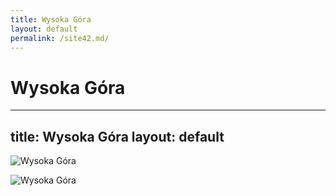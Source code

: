 ```yaml
---
title: Wysoka Góra
layout: default
permalink: /site42.md/
---
```

Wysoka Góra
=============================================================================
---
title: Wysoka Góra
layout: default
---

![Wysoka Góra](http://www.tapeciarnia.pl/tapety/na-telefon/tapeta-na-telefon-wysoka-gora-na-brzegu-rzeki.jpg)

![Wysoka Góra](https://thumbs.dreamstime.com/b/kazbek-szczyt-najwyższy-punkt-gruzji-wysoka-góra-nad-niebem-z-chmurami-alpy-kaukaz-himalaje-lodowcem-wulkan-starożytny-166104552.jpg)